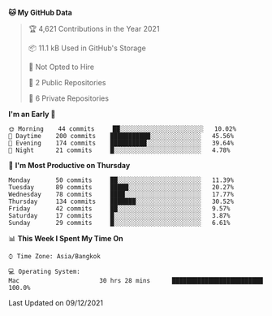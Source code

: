 <!--START_SECTION:waka-->
**🐱 My GitHub Data** 

> 🏆 4,621 Contributions in the Year 2021
 > 
> 📦 11.1 kB Used in GitHub's Storage 
 > 
> 🚫 Not Opted to Hire
 > 
> 📜 2 Public Repositories 
 > 
> 🔑 6 Private Repositories  
 > 
**I'm an Early 🐤** 

```text
🌞 Morning    44 commits     ██░░░░░░░░░░░░░░░░░░░░░░░   10.02% 
🌆 Daytime    200 commits    ███████████░░░░░░░░░░░░░░   45.56% 
🌃 Evening    174 commits    ██████████░░░░░░░░░░░░░░░   39.64% 
🌙 Night      21 commits     █░░░░░░░░░░░░░░░░░░░░░░░░   4.78%

```
📅 **I'm Most Productive on Thursday** 

```text
Monday       50 commits     ██░░░░░░░░░░░░░░░░░░░░░░░   11.39% 
Tuesday      89 commits     █████░░░░░░░░░░░░░░░░░░░░   20.27% 
Wednesday    78 commits     ████░░░░░░░░░░░░░░░░░░░░░   17.77% 
Thursday     134 commits    ███████░░░░░░░░░░░░░░░░░░   30.52% 
Friday       42 commits     ██░░░░░░░░░░░░░░░░░░░░░░░   9.57% 
Saturday     17 commits     █░░░░░░░░░░░░░░░░░░░░░░░░   3.87% 
Sunday       29 commits     █░░░░░░░░░░░░░░░░░░░░░░░░   6.61%

```


📊 **This Week I Spent My Time On** 

```text
⌚︎ Time Zone: Asia/Bangkok

💻 Operating System: 
Mac                      30 hrs 28 mins      █████████████████████████   100.0%

```


 Last Updated on 09/12/2021
<!--END_SECTION:waka-->